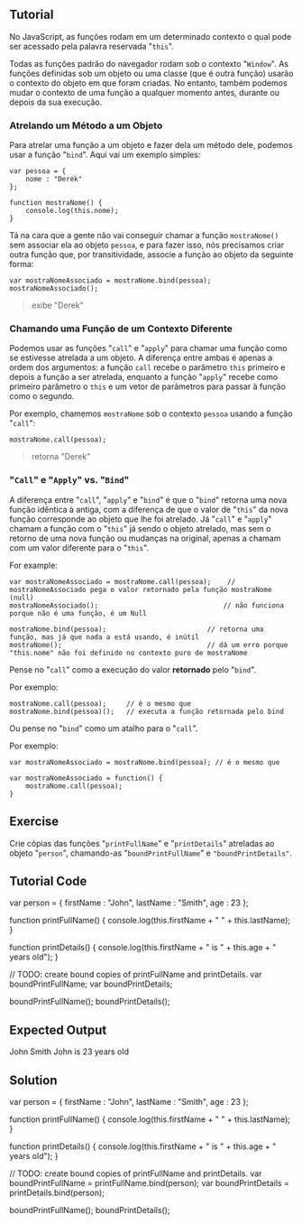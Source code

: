 Tutorial
--------

No JavaScript, as funções rodam em um determinado contexto o qual pode ser acessado pela palavra reservada "`this`". 

Todas as funções padrão do navegador rodam sob o contexto "`Window`". As funções definidas sob um objeto ou uma classe (que é outra função) usarão o contexto do objeto em que foram criadas. No entanto, também podemos mudar o contexto de uma função a qualquer momento antes, durante ou depois da sua execução.

### Atrelando um Método a um Objeto

Para atrelar uma função a um objeto e fazer dela um método dele, podemos usar a função "`bind`". Aqui vai um exemplo simples:

    var pessoa = {
        nome : "Derek"
    };

    function mostraNome() {
        console.log(this.nome);
    }

Tá na cara que a gente não vai conseguir chamar a função `mostraNome()` sem associar ela ao objeto `pessoa`, e para fazer isso, nós precisamos criar outra função que, por transitividade, associe a função ao objeto da seguinte forma:

    var mostraNomeAssociado = mostraNome.bind(pessoa);
    mostraNomeAssociado();
>exibe "Derek"

### Chamando uma Função de um Contexto Diferente

Podemos usar as funções "`call`" e "`apply`" para chamar uma função como se estivesse atrelada a um objeto. A diferença entre ambas é apenas a ordem dos argumentos: a função `call` recebe o parâmetro `this` primeiro e depois a função a ser atrelada, enquanto a função "`apply`" recebe como primeiro parâmetro o `this` e um vetor de parâmetros para passar à função como o segundo.

Por exemplo, chamemos `mostraNome` sob o contexto `pessoa` usando a função "`call`":

    mostraNome.call(pessoa);
>retorna "Derek"

### "`Call`" e "`Apply`" vs. "`Bind`"

A diferença entre "`call`", "`apply`" e "`bind`" é que o "`bind`" retorna uma nova função idêntica à antiga, com a diferença de que o valor de "`this`" da nova função corresponde ao objeto que lhe foi atrelado. Já "`call`" e "`apply`" chamam a função com o "`this`" já sendo o objeto atrelado, mas sem o retorno de uma nova função ou mudanças na original, apenas a chamam com um valor diferente para o "`this`".

For example:

    var mostraNomeAssociado = mostraNome.call(pessoa);    // mostraNomeAssociado pega o valor retornado pela função mostraNome (null)
    mostraNomeAssociado();                               // não funciona porque não é uma função, é um Null
    
    mostraNome.bind(pessoa);                         // retorna uma função, mas já que nada a está usando, é inútil
    mostraNome();                                    // dá um erro porque "this.nome" não foi definido no contexto puro de mostraNome 
    
Pense no "`call`" como a execução do valor **retornado** pelo "`bind`".

Por exemplo:

    mostraNome.call(pessoa);     // é o mesmo que
    mostraNome.bind(pessoa)();   // executa a função retornada pelo bind

Ou pense no "`bind`" como um atalho para o "`call`".

Por exemplo:

    var mostraNomeAssociado = mostraNome.bind(pessoa); // é o mesmo que

    var mostraNomeAssociado = function() {
        mostraNome.call(pessoa);
    }


Exercise
--------

Crie cópias das funções "`printFullName`" e "`printDetails`" atreladas ao objeto "`person`", chamando-as "`boundPrintFullName`" e `"boundPrintDetails"`.

Tutorial Code
-------------

var person = {
    firstName : "John",
    lastName : "Smith",
    age : 23
};

function printFullName() {
    console.log(this.firstName + " " + this.lastName);
}

function printDetails() {
    console.log(this.firstName + " is " + this.age + " years old");
}

// TODO: create bound copies of printFullName and printDetails.
var boundPrintFullName;
var boundPrintDetails;

boundPrintFullName();
boundPrintDetails();

Expected Output
---------------

John Smith
John is 23 years old

Solution
--------

var person = {
    firstName : "John",
    lastName : "Smith",
    age : 23
};

function printFullName() {
    console.log(this.firstName + " " + this.lastName);
}

function printDetails() {
    console.log(this.firstName + " is " + this.age + " years old");
}

// TODO: create bound copies of printFullName and printDetails.
var boundPrintFullName = printFullName.bind(person);
var boundPrintDetails = printDetails.bind(person);

boundPrintFullName();
boundPrintDetails();